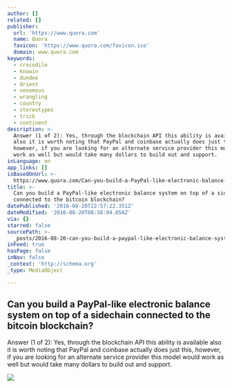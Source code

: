 ```yaml
---
author: []
related: []
publisher:
  url: 'https://www.quora.com'
  name: Quora
  favicon: 'https://www.quora.com/favicon.ico'
  domain: www.quora.com
keywords:
  - crocodile
  - knowin
  - dundee
  - driest
  - venomous
  - wrangling
  - country
  - stereotypes
  - trick
  - continent
description: >-
  Answer (1 of 2): Yes, through the blockchain API this ability is available
  also it is worth noting that PayPal and coinbase actually does just this,
  however, if you are looking for an alternate service provider this model would
  work as well but would take many dollars to build out and support.
inLanguage: en
app_links: []
isBasedOnUrl: >-
  https://www.quora.com/Can-you-build-a-PayPal-like-electronic-balance-system-on-top-of-a-sidechain-connected-to-the-bitcoin-blockchain
title: >-
  Can you build a PayPal-like electronic balance system on top of a sidechain
  connected to the bitcoin blockchain?
datePublished: '2016-08-20T22:57:22.351Z'
dateModified: '2016-08-20T08:58:04.056Z'
via: {}
starred: false
sourcePath: >-
  _posts/2016-08-20-can-you-build-a-paypal-like-electronic-balance-system-on-top.md
inFeed: true
hasPage: false
inNav: false
_context: 'http://schema.org'
_type: MediaObject

---
```

<article style=""><h1>Can you build a PayPal-like electronic balance system on top of a sidechain connected to the bitcoin blockchain?</h1><p>Answer (1 of 2): Yes, through the blockchain API this ability is available also it is worth noting that PayPal and coinbase actually does just this, however, if you are looking for an alternate service provider this model would work as well but would take many dollars to build out and support.</p><img src="https://qph.ec.quoracdn.net/main-custom-t-782-600x315-cijthbjyogtebzaxzobbgdehzhehbdvo.jpeg" /></article>